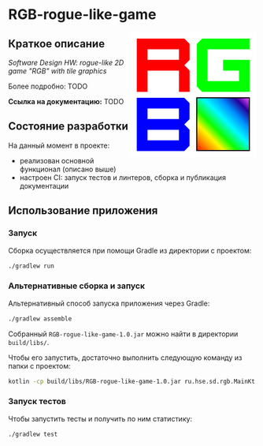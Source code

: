# RGB-rogue-like-game

<img src="rgb-logo.png" align="right"  alt="RGB logo"/>

## Краткое описание
_Software Design HW: rogue-like 2D game "RGB" with tile graphics_

Более подробно: TODO

**Ссылка на документацию:** TODO

[//]: # (https://glebsolovev.github.io/SD-2022/)

## Состояние разработки
На данный момент в проекте:
- реализован основной функционал (описано выше)
- настроен CI: запуск тестов и линтеров, сборка и публикация документации

[//]: # (`ARCHITECTURE.md` содержит подробное описание архитектуры)
[//]: # (задокументирован и покрыт тестами)

## Использование приложения
### Запуск
Сборка осуществляется при помощи Gradle из директории с проектом:
```bash
./gradlew run
```

### Альтернативные сборка и запуск
Альтернативный способ запуска приложения через Gradle:
```bash
./gradlew assemble
```
Собранный `RGB-rogue-like-game-1.0.jar` можно найти в директории `build/libs/`.

Чтобы его запустить, достаточно выполнить следующую команду из папки с проектом:
```bash
kotlin -cp build/libs/RGB-rogue-like-game-1.0.jar ru.hse.sd.rgb.MainKt
```

### Запуск тестов
Чтобы запустить тесты и получить по ним статистику:
```bash
./gradlew test
```
